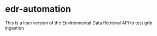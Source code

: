 # edr-automation
This is a lean version of the Environmental Data Retrieval API to test grib ingestion
